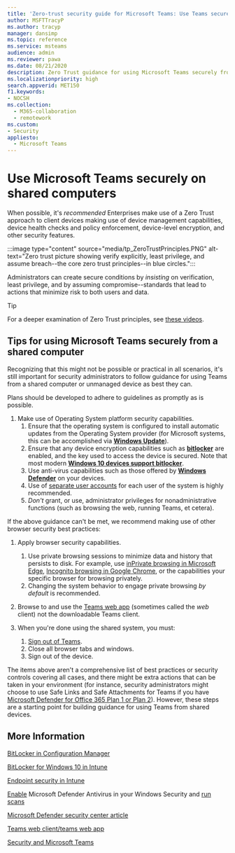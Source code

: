 ```yaml
---
title: 'Zero-trust security guide for Microsoft Teams: Use Teams securely on shared computers'
author: MSFTTracyP
ms.author: tracyp
manager: dansimp
ms.topic: reference
ms.service: msteams
audience: admin
ms.reviewer: pawa
ms.date: 08/21/2020
description: Zero Trust guidance for using Microsoft Teams securely from a shared computer in the workplace.
ms.localizationpriority: high
search.appverid: MET150
f1.keywords:
- NOCSH
ms.collection: 
  - M365-collaboration
  - remotework
ms.custom: 
- Security
appliesto: 
  - Microsoft Teams
---
```


# Use Microsoft Teams securely on shared computers

When possible, it's *recommended* Enterprises make use of a Zero Trust approach to client devices making use of device management capabilities, device health checks and policy enforcement, device-level encryption, and other security features.

:::image type="content" source="media/tp_ZeroTrustPrinciples.PNG" alt-text="Zero trust picture showing verify explicitly, least privilege, and assume breach--the core zero trust principles--in blue circles.":::

Administrators can create secure conditions by *insisting* on verification, least privilege, and by assuming compromise--standards that lead to actions that minimize risk to both users and data.

> [!TIP]
> For a deeper examination of Zero Trust principles, see [these videos](/security/ciso-workshop/ciso-workshop-module-3#part-2-zero-trust-definition-and-models-1537).

## Tips for using Microsoft Teams securely from a shared computer

Recognizing that this might not be possible or practical in all scenarios, it's still important for security administrators to follow guidance for using Teams from a shared computer or unmanaged device as best they can.

Plans should be developed to adhere to guidelines as promptly as is possible.

1. Make use of Operating System platform security capabilities.
    1. Ensure that the operating system is configured to install automatic updates from the Operating System provider (for Microsoft systems, this can be accomplished via [**Windows Update**](https://support.microsoft.com/help/12373/windows-update-faq)). 
    1. Ensure that any device encryption capabilities such as [**bitlocker**](/windows/security/information-protection/bitlocker/bitlocker-overview) are enabled, and the key used to access the device is secured.  Note that most modern [**Windows 10 devices support bitlocker**](/windows/security/information-protection/bitlocker/bitlocker-device-encryption-overview-windows-10).
    1. Use anti-virus capabilities such as those offered by [**Windows Defender**](/windows/security/threat-protection/microsoft-defender-antivirus/microsoft-defender-antivirus-in-windows-10) on your devices.
    1. Use of [separate user accounts](https://support.microsoft.com/help/4026923/windows-10-create-a-local-user-or-administrator-account) for each user of the system is highly recommended.
    1. *Don't* grant, or use, administrator privileges for nonadministrative functions (such as browsing the web, running Teams, et cetera).

If the above guidance can't be met, we recommend making use of other browser security best practices:

1. Apply browser security capabilities.
    1. Use private browsing sessions to minimize data and history that persists to disk. For example, use [inPrivate browsing in Microsoft Edge](https://support.microsoft.com/help/4533513/microsoft-edge-browse-inprivate), [Incognito browsing in Google Chrome](https://support.google.com/chrome/answer/95464?co=GENIE.Platform%3DDesktop&hl=en), or the capabilities your specific browser for browsing privately.
    1. Changing the system behavior to engage private browsing *by default* is recommended.

2. Browse to and use the [Teams web app](https://teams.microsoft.com) (sometimes called the *web* client) not the downloadable Teams client.

3. When you're done using the shared system, you must:
    1. [Sign out of Teams](https://support.microsoft.com/office/sign-out-of-teams-a6d76e69-e1dd-4bc4-8e5f-04ba48384487).
    1. Close all browser tabs and windows.
    1. Sign out of the device.

The items above aren't a comprehensive list of best practices or security controls covering all cases, and there might be extra actions that can be taken in your environment (for instance, security administrators might choose to use Safe Links and Safe Attachments for Teams if you have [Microsoft Defender for Office 365 Plan 1 or Plan 2](/microsoft-365/security/office-365-security/overview?view=o365-worldwide)). However, these steps are a starting point for building guidance for using Teams from shared devices.

## More Information

[BitLocker in Configuration Manager](/mem/configmgr/protect/deploy-use/bitlocker/deploy-management-agent)

[BitLocker for Windows 10 in Intune](/mem/intune/protect/encrypt-devices)

[Endpoint security in Intune](/mem/intune/protect/endpoint-security)

[Enable](/windows/security/threat-protection/microsoft-defender-antivirus/microsoft-defender-security-center-antivirus#ensure-microsoft-defender-antivirus-is-enabled-in-the-windows-security-app) Microsoft Defender Antivirus in your Windows Security and [run scans](/windows/security/threat-protection/microsoft-defender-antivirus/microsoft-defender-security-center-antivirus#run-a-scan-with-the-windows-security-app)

[Microsoft Defender security center article](/windows/security/threat-protection/microsoft-defender-antivirus/microsoft-defender-security-center-antivirus)

[Teams web client/teams web app](./get-clients.md#browser-client)

[Security and Microsoft Teams](./teams-security-guide.md)
